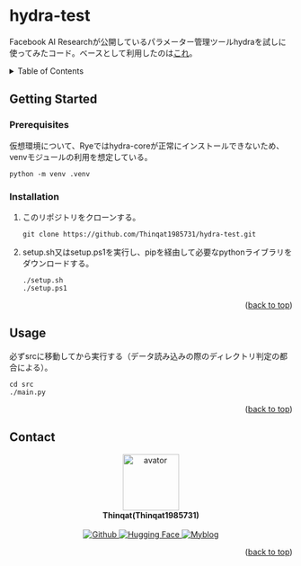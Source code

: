<a id="readme-top"></a>

# hydra-test <!-- omit in toc -->

Facebook AI Researchが公開しているパラメーター管理ツールhydraを試しに使ってみたコード。ベースとして利用したのは[これ](https://github.com/rasbt/python-machine-learning-book-3rd-edition/tree/master/ch12)。

<details><summary>Table of Contents</summary>
- [Getting Started](#getting-started)
  - [Prerequisites](#prerequisites)
  - [Installation](#installation)
- [Usage](#usage)
- [Contact](#contact)
</details>

## Getting Started

### Prerequisites

仮想環境について、Ryeではhydra-coreが正常にインストールできないため、venvモジュールの利用を想定している。

```shell
python -m venv .venv
```

### Installation

1. このリポジトリをクローンする。

   ```shell
   git clone https://github.com/Thinqat1985731/hydra-test.git
   ```

2. setup.sh又はsetup.ps1を実行し、pipを経由して必要なpythonライブラリをダウンロードする。

   ```shell
   ./setup.sh
   ./setup.ps1
   ```

<p align="right">(<a href="#readme-top">back to top</a>)</p>

## Usage

必ずsrcに移動してから実行する（データ読み込みの際のディレクトリ判定の都合による）。

```shell
cd src
./main.py
```

<p align="right">(<a href="#readme-top">back to top</a>)</p>

## Contact

<div align="center">
   <img src="https://avatars.githubusercontent.com/u/113882060?v=4" width="100" height="100" alt="avator"><br>
   <strong>Thinqat(Thinqat1985731)</strong><br><br>

  <a href="https://github.com/Thinqat1985731" target="_blank">
  <picture>
    <source
      srcset="https://img.shields.io/badge/GitHub-444444.svg?style=for-the-badge&logo=github"
      media="(prefers-color-scheme: dark)"
    />
    <source
      srcset="https://img.shields.io/badge/GitHub-000000.svg?style=for-the-badge&logo=github"
      media="(prefers-color-scheme: light)"
    />
    <img src="https://img.shields.io/badge/-Github-444444.svg?style=for-the-badge&logo=github" alt="Github"/>
  </picture>
  </a>
  <a href="https://huggingface.co/Thinqat1985731" target="_blank">
    <picture>
      <source
        srcset="https://img.shields.io/badge/Hugging_Face-444444.svg?style=for-the-badge"
        media="(prefers-color-scheme: dark)"
      />
      <source
        srcset="https://img.shields.io/badge/Hugging_Face-000000.svg?style=for-the-badge"
        media="(prefers-color-scheme: light)"
      />
      <img src="https://img.shields.io/badge/Hugging_Face-444444.svg?style=for-the-badge" alt="Hugging Face"/>
    </picture>
  </a>
  <a href="https://thinqat.vercel.app/" target="_blank">
    <picture>
    <source
      srcset="https://img.shields.io/badge/Myblog-444444.svg?style=for-the-badge&logo=nextdotjs"
      media="(prefers-color-scheme: dark)"
    />
    <source
      srcset="https://img.shields.io/badge/Myblog-000000.svg?style=for-the-badge&logo=nextdotjs"
      media="(prefers-color-scheme: light)"
    />
    <img src="https://img.shields.io/badge/Myblog-444444.svg?style=for-the-badge&logo=nextdotjs" alt="Myblog"/>
  </picture>
  </a>
</div>

<p align="right">(<a href="#readme-top">back to top</a>)</p>
